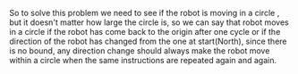 So to solve this problem we need to see if the robot is moving in a circle , but it doesn't matter how large the circle is, so we can say that robot moves in a circle if the robot has come back to the origin after one cycle or if the direction of the robot has changed from the one at start(North), since there is no bound, any direction change should always make the robot move within a circle when the same instructions are repeated again and again.